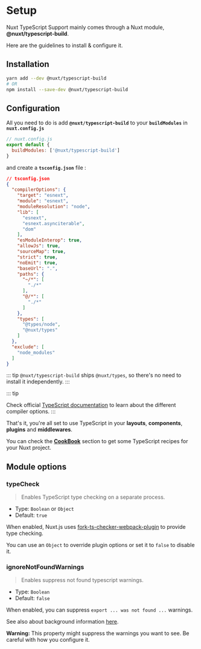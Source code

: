 # Setup

Nuxt TypeScript Support mainly comes through a Nuxt module, **@nuxt/typescript-build**.

Here are the guidelines to install & configure it.

## Installation

```sh
yarn add --dev @nuxt/typescript-build
# OR
npm install --save-dev @nuxt/typescript-build
```

## Configuration

All you need to do is add **`@nuxt/typescript-build`** to your **`buildModules`** in **`nuxt.config.js`**

```js
// nuxt.config.js
export default {
  buildModules: ['@nuxt/typescript-build']
}
```

and create a **`tsconfig.json`** file :

```json
// tsconfig.json
{
  "compilerOptions": {
    "target": "esnext",
    "module": "esnext",
    "moduleResolution": "node",
    "lib": [
      "esnext",
      "esnext.asynciterable",
      "dom"
    ],
    "esModuleInterop": true,
    "allowJs": true,
    "sourceMap": true,
    "strict": true,
    "noEmit": true,
    "baseUrl": ".",
    "paths": {
      "~/*": [
        "./*"
      ],
      "@/*": [
        "./*"
      ]
    },
    "types": [
      "@types/node",
      "@nuxt/types"
    ]
  },
  "exclude": [
    "node_modules"
  ]
}
```

::: tip
`@nuxt/typescript-build` ships `@nuxt/types`, so there's no need to install it independently.
:::

::: tip

Check official [TypeScript documentation](https://www.typescriptlang.org/docs/handbook/compiler-options.html) to learn about the different compiler options.
:::

That's it, you're all set to use TypeScript in your **layouts**, **components**, **plugins** and **middlewares**.

You can check the [**CookBook**](../cookbook/components/) section to get some TypeScript recipes for your Nuxt project.

## Module options

### typeCheck

> Enables TypeScript type checking on a separate process.

- Type: `Boolean` or `Object`
- Default: `true`

When enabled, Nuxt.js uses [fork-ts-checker-webpack-plugin](https://github.com/TypeStrong/fork-ts-checker-webpack-plugin) to provide type checking.

You can use an `Object` to override plugin options or set it to `false` to disable it.

### ignoreNotFoundWarnings

> Enables suppress not found typescript warnings.

- Type: `Boolean`
- Default: `false`

When enabled, you can suppress `export ... was not found ...` warnings.

See also about background information [here](https://github.com/TypeStrong/ts-loader/issues/653).

**Warning:** This property might suppress the warnings you want to see. Be careful with how you configure it.
